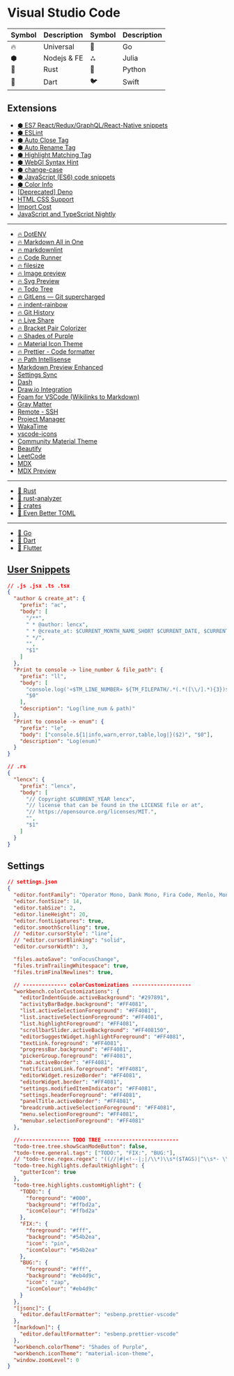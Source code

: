 # Visual Studio Code

| Symbol | Description | Symbol | Description |
| ------ | ----------- | ------ | ----------- |
| 🔥     | Universal   | 🐹     | Go          |
| ⬢      | Nodejs & FE | ஃ      | Julia       |
| 🦀     | Rust        | 🐍     | Python      |
| 🎯     | Dart        | 🐦     | Swift       |

## Extensions

- [⬢ ES7 React/Redux/GraphQL/React-Native snippets](https://marketplace.visualstudio.com/items?itemName=dsznajder.es7-react-js-snippets)
- [⬢ ESLint](https://marketplace.visualstudio.com/items?itemName=dbaeumer.vscode-eslint)
- [⬢ Auto Close Tag](https://marketplace.visualstudio.com/items?itemName=formulahendry.auto-close-tag)
- [⬢ Auto Rename Tag](https://marketplace.visualstudio.com/items?itemName=formulahendry.auto-rename-tag)
- [⬢ Highlight Matching Tag](https://marketplace.visualstudio.com/items?itemName=vincaslt.highlight-matching-tag)
- [⬢ WebGl Syntax Hint](https://marketplace.visualstudio.com/items?itemName=nieyuyao.vscode-plugin-webgl-syntax)
- [⬢ change-case](https://marketplace.visualstudio.com/items?itemName=wmaurer.change-case)
- [⬢ JavaScript (ES6) code snippets](https://marketplace.visualstudio.com/items?itemName=xabikos.JavaScriptSnippets)
- [⬢ Color Info](https://marketplace.visualstudio.com/items?itemName=bierner.color-info)
- [[Deprecated] Deno](https://marketplace.visualstudio.com/items?itemName=justjavac.vscode-deno)
- [HTML CSS Support](https://marketplace.visualstudio.com/items?itemName=ecmel.vscode-html-css)
- [Import Cost](https://marketplace.visualstudio.com/items?itemName=wix.vscode-import-cost)
- [JavaScript and TypeScript Nightly](https://marketplace.visualstudio.com/items?itemName=ms-vscode.vscode-typescript-next)

---

- [🔥 DotENV](https://marketplace.visualstudio.com/items?itemName=mikestead.dotenv)
- [🔥 Markdown All in One](https://marketplace.visualstudio.com/items?itemName=yzhang.markdown-all-in-one)
- [🔥 markdownlint](https://marketplace.visualstudio.com/items?itemName=DavidAnson.vscode-markdownlint)
- [🔥 Code Runner](https://marketplace.visualstudio.com/items?itemName=formulahendry.code-runner)
- [🔥 filesize](https://marketplace.visualstudio.com/items?itemName=mkxml.vscode-filesize)
- [🔥 Image preview](https://marketplace.visualstudio.com/items?itemName=kisstkondoros.vscode-gutter-preview)
- [🔥 Svg Preview](https://marketplace.visualstudio.com/items?itemName=SimonSiefke.svg-preview)
- [🔥 Todo Tree](https://marketplace.visualstudio.com/items?itemName=Gruntfuggly.todo-tree)
- [🔥 GitLens — Git supercharged](https://marketplace.visualstudio.com/items?itemName=eamodio.gitlens)
- [🔥 indent-rainbow](https://marketplace.visualstudio.com/items?itemName=oderwat.indent-rainbow)
- [🔥 Git History](https://marketplace.visualstudio.com/items?itemName=donjayamanne.githistory)
- [🔥 Live Share](https://marketplace.visualstudio.com/items?itemName=MS-vsliveshare.vsliveshare)
- [🔥 Bracket Pair Colorizer](https://marketplace.visualstudio.com/items?itemName=CoenraadS.bracket-pair-colorizer)
- [🔥 Shades of Purple](https://marketplace.visualstudio.com/items?itemName=ahmadawais.shades-of-purple)
- [🔥 Material Icon Theme](https://marketplace.visualstudio.com/items?itemName=PKief.material-icon-theme)
- [🔥 Prettier - Code formatter](https://marketplace.visualstudio.com/items?itemName=esbenp.prettier-vscode)
- [🔥 Path Intellisense](https://marketplace.visualstudio.com/items?itemName=christian-kohler.path-intellisense)
- [Markdown Preview Enhanced](https://marketplace.visualstudio.com/items?itemName=shd101wyy.markdown-preview-enhanced)
- [Settings Sync](https://marketplace.visualstudio.com/items?itemName=Shan.code-settings-sync)
- [Dash](https://marketplace.visualstudio.com/items?itemName=deerawan.vscode-dash)
- [Draw.io Integration](https://marketplace.visualstudio.com/items?itemName=hediet.vscode-drawio)
- [Foam for VSCode (Wikilinks to Markdown)](https://marketplace.visualstudio.com/items?itemName=foam.foam-vscode)
- [Gray Matter](https://marketplace.visualstudio.com/items?itemName=philipbe.theme-gray-matter)
- [Remote - SSH](https://marketplace.visualstudio.com/items?itemName=ms-vscode-remote.remote-ssh)
- [Project Manager](https://marketplace.visualstudio.com/items?itemName=alefragnani.project-manager)
- [WakaTime](https://marketplace.visualstudio.com/items?itemName=WakaTime.vscode-wakatime)
- [vscode-icons](https://marketplace.visualstudio.com/items?itemName=vscode-icons-team.vscode-icons)
- [Community Material Theme](https://marketplace.visualstudio.com/items?itemName=Equinusocio.vsc-community-material-theme)
- [Beautify](https://marketplace.visualstudio.com/items?itemName=HookyQR.beautify)
- [LeetCode](https://marketplace.visualstudio.com/items?itemName=LeetCode.vscode-leetcode)
- [MDX](https://marketplace.visualstudio.com/items?itemName=silvenon.mdx)
- [MDX Preview](https://marketplace.visualstudio.com/items?itemName=xyc.vscode-mdx-preview)

---

- [🦀 Rust](https://marketplace.visualstudio.com/items?itemName=rust-lang.rust)
- [🦀 rust-analyzer](https://rust-analyzer.github.io/manual.html#vs-code)
- [🦀 crates](https://marketplace.visualstudio.com/items?itemName=serayuzgur.crates)
- [🦀 Even Better TOML](https://marketplace.visualstudio.com/items?itemName=tamasfe.even-better-toml)

---

- [🐹 Go](https://marketplace.visualstudio.com/items?itemName=golang.Go)
- [🎯 Dart](https://marketplace.visualstudio.com/items?itemName=Dart-Code.dart-code)
- [🎯 Flutter](https://marketplace.visualstudio.com/items?itemName=Dart-Code.flutter)

<!-- * [rls](https://github.com/rust-lang/rls)

```bash
# 1.
rustup toolchain install nightly
# 2.
rustup default nightly
# 3.
rustup update
# 4.
rustup component add rls rust-analysis rust-src
``` -->

## [User Snippets](https://code.visualstudio.com/docs/editor/userdefinedsnippets)

```json
// .js .jsx .ts .tsx
{
  "author & create_at": {
    "prefix": "ac",
    "body": [
      "/**",
      " * @author: lencx",
      " * @create_at: $CURRENT_MONTH_NAME_SHORT $CURRENT_DATE, $CURRENT_YEAR",
      " */",
      "",
      "$1"
    ]
  },
  "Print to console -> line_number & file_path": {
    "prefix": "ll",
    "body": [
      "console.log('«$TM_LINE_NUMBER» ${TM_FILEPATH/.*(.*([\\/].*){3})$/$1/} ~> ', $1);",
      "$0"
    ],
    "description": "Log(line_num & path)"
  },
  "Print to console -> enum": {
    "prefix": "le",
    "body": ["console.${1|info,warn,error,table,log|}($2)", "$0"],
    "description": "Log(enum)"
  }
}
```

```json
// .rs
{
  "lencx": {
    "prefix": "lencx",
    "body": [
      "// Copyright $CURRENT_YEAR lencx",
      "// license that can be found in the LICENSE file or at",
      "// https://opensource.org/licenses/MIT.",
      "",
      "$1"
    ]
  }
}
```

## Settings

```json
// settings.json
{
  "editor.fontFamily": "Operator Mono, Dank Mono, Fira Code, Menlo, Monaco, 'Courier New', monospace",
  "editor.fontSize": 14,
  "editor.tabSize": 2,
  "editor.lineHeight": 20,
  "editor.fontLigatures": true,
  "editor.smoothScrolling": true,
  // "editor.cursorStyle": "line",
  // "editor.cursorBlinking": "solid",
  "editor.cursorWidth": 3,

  "files.autoSave": "onFocusChange",
  "files.trimTrailingWhitespace": true,
  "files.trimFinalNewlines": true,

  // -------------- colorCustomizations -------------------
  "workbench.colorCustomizations": {
    "editorIndentGuide.activeBackground": "#297891",
    "activityBarBadge.background": "#FF4081",
    "list.activeSelectionForeground": "#FF4081",
    "list.inactiveSelectionForeground": "#FF4081",
    "list.highlightForeground": "#FF4081",
    "scrollbarSlider.activeBackground": "#FF408150",
    "editorSuggestWidget.highlightForeground": "#FF4081",
    "textLink.foreground": "#FF4081",
    "progressBar.background": "#FF4081",
    "pickerGroup.foreground": "#FF4081",
    "tab.activeBorder": "#FF4081",
    "notificationLink.foreground": "#FF4081",
    "editorWidget.resizeBorder": "#FF4081",
    "editorWidget.border": "#FF4081",
    "settings.modifiedItemIndicator": "#FF4081",
    "settings.headerForeground": "#FF4081",
    "panelTitle.activeBorder": "#FF4081",
    "breadcrumb.activeSelectionForeground": "#FF4081",
    "menu.selectionForeground": "#FF4081",
    "menubar.selectionForeground": "#FF4081"
  },

  //---------------- TODO TREE ------------------------
  "todo-tree.tree.showScanModeButton": false,
  "todo-tree.general.tags": ["TODO:", "FIX:", "BUG:"],
  // "todo-tree.regex.regex": "((//|#|<!--|;|/\\*)\\s*($TAGS)|^\\s*- \\[ \\])",
  "todo-tree.highlights.defaultHighlight": {
    "gutterIcon": true
  },
  "todo-tree.highlights.customHighlight": {
    "TODO:": {
      "foreground": "#000",
      "background": "#ffbd2a",
      "iconColour": "#ffbd2a"
    },
    "FIX:": {
      "foreground": "#fff",
      "background": "#54b2ea",
      "icon": "pin",
      "iconColour": "#54b2ea"
    },
    "BUG:": {
      "foreground": "#fff",
      "background": "#eb4d9c",
      "icon": "zap",
      "iconColour": "#eb4d9c"
    }
  },
  "[jsonc]": {
    "editor.defaultFormatter": "esbenp.prettier-vscode"
  },
  "[markdown]": {
    "editor.defaultFormatter": "esbenp.prettier-vscode"
  },
  "workbench.colorTheme": "Shades of Purple",
  "workbench.iconTheme": "material-icon-theme",
  "window.zoomLevel": 0
}
```

